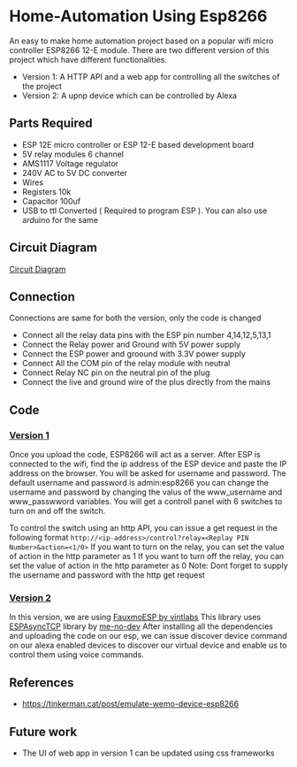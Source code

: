 # Home-Automation Using Esp8266
An easy to make home automation project based on a popular wifi micro controller ESP8266 12-E module.
There are two different version of this project which have different functionalities. 
- Version 1: A HTTP API and a web app for controlling all the switches of the project
- Version 2: A upnp device which can be controlled by Alexa


## Parts Required
- ESP 12E micro controller or ESP 12-E based development board
- 5V relay modules 6 channel
- AMS1117 Voltage regulator
- 240V AC to 5V DC converter
- Wires
- Registers 10k
- Capacitor 100uf
- USB to ttl Converted ( Required to program ESP ). You can also use arduino for the same

## Circuit Diagram

[Circuit Diagram](CircuitDiagram.png)

## Connection
Connections are same for both the version, only the code is changed
- Connect all the relay data pins with the ESP pin number 4,14,12,5,13,1
- Connect the Relay power and Ground with 5V power supply
- Connect the ESP power and groound with 3.3V power supply
- Connect All the COM pin of the relay module with neutral
- Connect Relay NC pin on the neutral pin of the plug
- Connect the live and ground wire of the plus directly from the mains

## Code
### [Version 1](Version1.ino)
Once you upload the code, ESP8266 will act as a server.
After ESP is connected to the wifi, find the ip address of the ESP device and paste the IP address on the browser.
You will be asked for username and password. 
The default username and password is admin:esp8266
you can change the username and password by changing the valus of the www_username and www_passwword variables. 
You will get a controll panel with 6 switches to turn on and off the switch.

To control the switch using an http API, you can issue a get request in the following format
`http://<ip-address>/control?relay=<Replay PIN Number>&action=<1/0>`
If you want to turn on the relay, you can set the value of action in the http parameter as 1
If you want to turn off the relay, you can set the value of action in the http parameter as 0
Note: Dont forget to supply the username and password with the http get request 

### [Version 2](Version2.ino)
In this version, we are using [FauxmoESP by vintlabs](https://github.com/vintlabs/fauxmoESP) 
This library uses [ESPAsyncTCP](https://github.com/me-no-dev/AsyncTCP) library by [me-no-dev](https://github.com/me-no-dev)
After installing all the dependencies and uploading the code on our esp, we can issue discover device command on our alexa enabled devices to discover our virtual device and enable us to control them using voice commands.

## References
- https://tinkerman.cat/post/emulate-wemo-device-esp8266

## Future work
- The UI of web app in version 1 can be updated using css frameworks 
